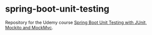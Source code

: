 # spring-boot-unit-testing
Repository for the Udemy course [Spring Boot Unit Testing with JUnit, Mockito and MockMvc](https://www.udemy.com/course/spring-boot-unit-testing/).
